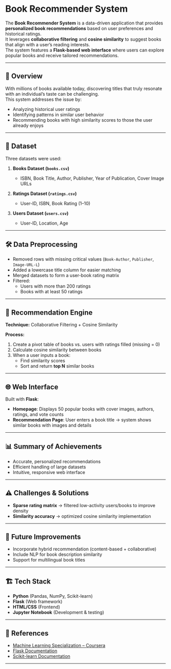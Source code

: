 # **Book Recommender System**

The **Book Recommender System** is a data-driven application that provides **personalized book recommendations** based on user preferences and historical ratings.  
It leverages **collaborative filtering** and **cosine similarity** to suggest books that align with a user’s reading interests.  
The system features a **Flask-based web interface** where users can explore popular books and receive tailored recommendations.

---

## 📖 Overview
With millions of books available today, discovering titles that truly resonate with an individual’s taste can be challenging.  
This system addresses the issue by:
- Analyzing historical user ratings
- Identifying patterns in similar user behavior
- Recommending books with high similarity scores to those the user already enjoys

---

## 📂 Dataset
Three datasets were used:

1. **Books Dataset (`books.csv`)**
   - ISBN, Book Title, Author, Publisher, Year of Publication, Cover Image URLs

2. **Ratings Dataset (`ratings.csv`)**
   - User-ID, ISBN, Book Rating (1–10)

3. **Users Dataset (`users.csv`)**
   - User-ID, Location, Age

---

## 🛠 Data Preprocessing
- Removed rows with missing critical values (`Book-Author`, `Publisher`, `Image-URL-L`)
- Added a lowercase title column for easier matching
- Merged datasets to form a user-book rating matrix
- Filtered:
  - Users with more than 200 ratings
  - Books with at least 50 ratings

---

## 🤖 Recommendation Engine
**Technique:** Collaborative Filtering + Cosine Similarity

**Process:**
1. Create a pivot table of books vs. users with ratings filled (missing = 0)
2. Calculate cosine similarity between books
3. When a user inputs a book:
   - Find similarity scores
   - Sort and return **top N** similar books

---

## 🌐 Web Interface
Built with **Flask**:
- **Homepage**: Displays 50 popular books with cover images, authors, ratings, and vote counts
- **Recommendation Page**: User enters a book title → system shows similar books with images and details

---

## 📊 Summary of Achievements
- Accurate, personalized recommendations
- Efficient handling of large datasets
- Intuitive, responsive web interface

---

## ⚠ Challenges & Solutions
- **Sparse rating matrix** → filtered low-activity users/books to improve density
- **Similarity accuracy** → optimized cosine similarity implementation

---

## 🚀 Future Improvements
- Incorporate hybrid recommendation (content-based + collaborative)
- Include NLP for book description similarity
- Support for multilingual book titles

---

## 🏗 Tech Stack
- **Python** (Pandas, NumPy, Scikit-learn)
- **Flask** (Web framework)
- **HTML/CSS** (Frontend)
- **Jupyter Notebook** (Development & testing)

---

## 📜 References
- [Machine Learning Specialization – Coursera](https://www.coursera.org/specializations/machine-learning-introduction)  
- [Flask Documentation](https://flask.palletsprojects.com/en/2.1.x/)  
- [Scikit-learn Documentation](https://scikit-learn.org/)  

---
